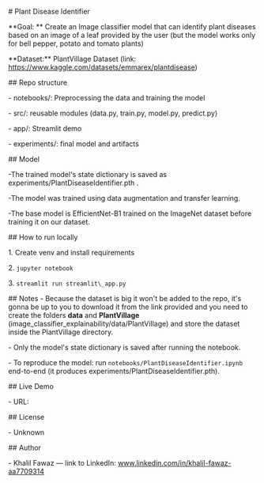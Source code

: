 \# Plant Disease Identifier



\*\*Goal: \*\* Create an Image classifier model that can identify plant diseases based on an image of a leaf provided by the user (but the model works only for bell pepper, potato and tomato plants)



\*\*Dataset:\*\* PlantVillage Dataset (link: https://www.kaggle.com/datasets/emmarex/plantdisease)



\## Repo structure

\- notebooks/: Preprocessing the data and training the model

\- src/: reusable modules (data.py, train.py, model.py, predict.py)

\- app/: Streamlit demo

\- experiments/: final model and artifacts



\## Model

-The trained model's state dictionary is saved as experiments/PlantDiseaseIdentifier.pth . 

-The model was trained using data augmentation and transfer learning.

-The base model is EfficientNet-B1 trained on the ImageNet dataset before training it on our dataset.



\## How to run locally

1\. Create venv and install requirements

2\. `jupyter notebook`

3\. `streamlit run streamlit\_app.py`



\## Notes
\- Because the dataset is big it won't be added to the repo, it's gonna be up to you to download it from the link provided and you need to create the folders **data** and **PlantVillage** (image_classifier_explainability/data/PlantVillage) and store the dataset inside the PlantVillage directory.

\- Only the model's state dictionary is saved after running the notebook.

\- To reproduce the model: run `notebooks/PlantDiseaseIdentifier.ipynb` end-to-end (it produces experiments/PlantDiseaseIdentifier.pth).



\## Live Demo



\- URL: 



\## License



\- Unknown



\## Author

\- Khalil Fawaz — link to LinkedIn: www.linkedin.com/in/khalil-fawaz-aa7709314



